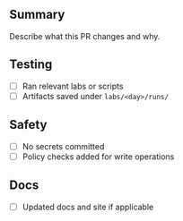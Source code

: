 ## Summary

Describe what this PR changes and why.

## Testing

- [ ] Ran relevant labs or scripts
- [ ] Artifacts saved under `labs/<day>/runs/`

## Safety

- [ ] No secrets committed
- [ ] Policy checks added for write operations

## Docs

- [ ] Updated docs and site if applicable

